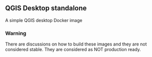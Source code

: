 ## QGIS Desktop standalone

A simple QGIS desktop Docker image

### Warning

There are discussions on how to build these images and they are not considered stable. 
They are considered as NOT production ready.